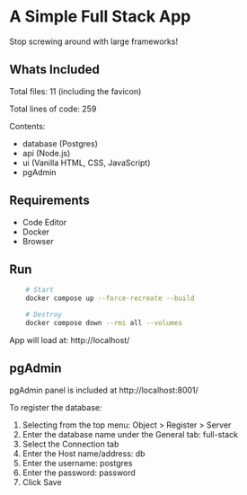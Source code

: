 # A Simple Full Stack App

Stop screwing around with large frameworks!

## Whats Included

Total files: 11 (including the favicon)

Total lines of code: 259

Contents:

- database (Postgres)
- api (Node.js)
- ui (Vanilla HTML, CSS, JavaScript)
- pgAdmin

## Requirements

- Code Editor
- Docker
- Browser

## Run

```bash
    # Start
    docker compose up --force-recreate --build

    # Destroy
    docker compose down --rmi all --volumes
```

App will load at: http://localhost/

## pgAdmin

pgAdmin panel is included at http://localhost:8001/

To register the database:

1. Selecting from the top menu: Object > Register > Server
2. Enter the database name under the General tab: full-stack
3. Select the Connection tab
4. Enter the Host name/address: db
5. Enter the username: postgres
6. Enter the password: password
7. Click Save

